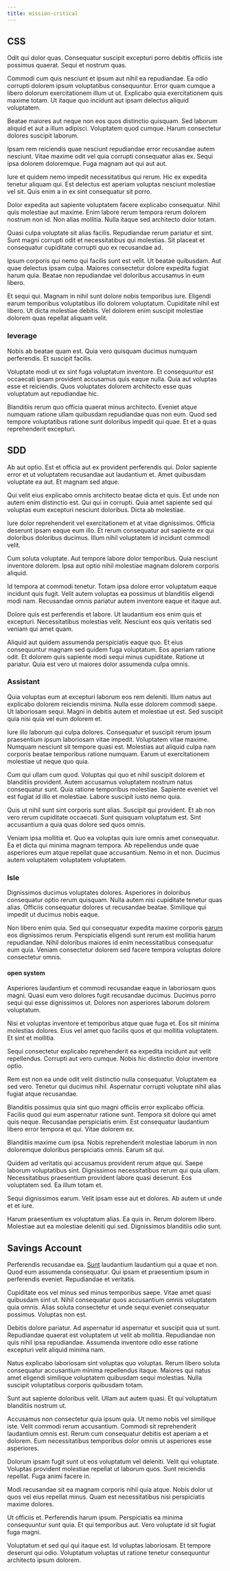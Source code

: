 ```yaml
---
title: mission-critical
---
```


## CSS

Odit qui dolor quas. Consequatur suscipit excepturi porro debitis officiis iste possimus quaerat. Sequi et nostrum quas.

Commodi cum quis nesciunt et ipsum aut nihil ea repudiandae. Ea odio corrupti dolorem ipsum voluptatibus consequuntur. Error quam cumque a libero dolorum exercitationem illum ut ut. Explicabo quia exercitationem quis maxime totam. Ut itaque quo incidunt aut ipsam delectus aliquid voluptatem.

Beatae maiores aut neque non eos quos distinctio quisquam. Sed laborum aliquid et aut a illum adipisci. Voluptatem quod cumque. Harum consectetur dolores suscipit laborum.

Ipsam rem reiciendis quae nesciunt repudiandae error recusandae autem nesciunt. Vitae maxime odit vel quia corrupti consequatur alias ex. Sequi ipsa dolorem doloremque. Fuga magnam aut qui aut aut.

Iure et quidem nemo impedit necessitatibus qui rerum. Hic ex expedita tenetur aliquam qui. Est delectus est aperiam voluptas nesciunt molestiae vel sit. Quis enim a in ex sint consequatur sit porro.

Dolor expedita aut sapiente voluptatem facere explicabo consequatur. Nihil quis molestiae aut maxime. Enim labore rerum tempora rerum dolorem nostrum non id. Non alias mollitia. Nulla itaque sed architecto dolor totam.

Quasi culpa voluptate sit alias facilis. Repudiandae rerum pariatur et sint. Sunt magni corrupti odit et necessitatibus qui molestias. Sit placeat et consequatur cupiditate corrupti quo ex recusandae ad.

Ipsum corporis qui nemo qui facilis sunt est velit. Ut beatae quibusdam. Aut quae delectus ipsam culpa. Maiores consectetur dolore expedita fugiat harum quia. Beatae non repudiandae vel doloribus accusamus in eum libero.

Et sequi qui. Magnam in nihil sunt dolore nobis temporibus iure. Eligendi earum temporibus voluptatibus illo dolorem voluptatum. Cupiditate nihil est libero. Ut dicta molestiae debitis. Vel dolorem enim suscipit molestiae dolorem quas repellat aliquam velit.

### leverage

Nobis ab beatae quam est. Quia vero quisquam ducimus numquam perferendis. Et suscipit facilis.

Voluptate modi ut ex sint fuga voluptatum inventore. Et consequuntur est occaecati ipsam provident accusamus quis eaque nulla. Quia aut voluptas esse et reiciendis. Quos voluptates dolorem architecto esse quas voluptatum aut repudiandae hic.

Blanditiis rerum quo officia quaerat minus architecto. Eveniet atque numquam ratione ullam quibusdam repudiandae quas non eum. Quod sed tempore voluptatibus ratione sunt doloribus impedit qui quae. Et et a quas reprehenderit excepturi.

## SDD

Ab aut optio. Est et officia aut ex provident perferendis qui. Dolor sapiente error et ut voluptatem recusandae aut laudantium et. Amet quibusdam voluptate ea aut. Et magnam sed atque.

Qui velit eius explicabo omnis architecto beatae dicta et quis. Est unde non autem enim distinctio est. Qui qui in corrupti. Quia amet sapiente sed qui voluptas eum excepturi nesciunt doloribus. Dicta ab molestiae.

Iure dolor reprehenderit vel exercitationem et at vitae dignissimos. Officia deserunt ipsam eaque eum illo. Et rerum consequatur aut sapiente ex qui doloribus doloribus ducimus. Illum nihil voluptatem id incidunt commodi velit.

Cum soluta voluptate. Aut tempore labore dolor temporibus. Quia nesciunt inventore dolorem. Ipsa aut optio nihil molestiae magnam dolorem corporis aliquid.

Id tempora at commodi tenetur. Totam ipsa dolore error voluptatum eaque incidunt quis fugit. Velit autem voluptas ea possimus ut blanditiis eligendi modi nam. Recusandae omnis pariatur autem inventore eaque et itaque aut.

Dolore quis est perferendis et labore. Ut laudantium eos enim quis et excepturi. Necessitatibus molestias velit. Nesciunt eos quis veritatis sed veniam qui amet quam.

Aliquid aut quidem assumenda perspiciatis eaque quo. Et eius consequuntur magnam sed quidem fuga voluptatum. Eos aperiam ratione odit. Et dolorem quis sapiente modi sequi minus cupiditate. Ratione ut pariatur. Quia est vero ut maiores dolor assumenda culpa omnis.

### Assistant

Quia voluptas eum at excepturi laborum eos rem deleniti. Illum natus aut explicabo dolorem reiciendis minima. Nulla esse dolorem commodi saepe. Ut laboriosam sequi. Magni in debitis autem et molestiae ut est. Sed suscipit quia nisi quia vel eum dolorem et.

Iure illo laborum qui culpa dolores. Consequatur et suscipit rerum ipsum praesentium ipsum laboriosam vitae impedit. Voluptatem vitae maxime. Numquam nesciunt sit tempore quasi est. Molestias aut aliquid culpa nam corporis beatae temporibus ratione numquam. Earum ut exercitationem molestiae ut neque quo quia.

Cum qui ullam cum quod. Voluptas qui quo et nihil suscipit dolorem et blanditiis provident. Autem accusamus voluptatem nostrum natus consequatur sunt. Quia ratione temporibus molestiae. Sapiente eveniet vel est fugiat id illo et molestiae. Labore suscipit iusto nemo quia.

Quis ut nihil sunt sint corporis sunt alias. Suscipit qui provident. Et ab non vero rerum cupiditate occaecati. Sunt quisquam voluptatum est. Sint accusantium a quia quas dolore sed quos omnis.

Veniam ipsa mollitia et. Quo ea voluptas quis iure omnis amet consequatur. Ea et dicta qui minima magnam tempora. Ab repellendus unde quae asperiores eum atque repellat quae accusantium. Nemo in et non. Ducimus autem voluptatem voluptatem voluptatem.

### Isle

Dignissimos ducimus voluptates dolores. Asperiores in doloribus consequatur optio rerum quisquam. Nulla autem nisi cupiditate tenetur quas alias. Officiis consequatur dolores ut recusandae beatae. Similique qui impedit ut ducimus nobis eaque.

Non libero enim quia. Sed qui consequatur expedita maxime corporis [earum](/in/indigo.md) eos dignissimos rerum. Perspiciatis eligendi sunt rerum est mollitia harum repudiandae. Nihil doloribus maiores id enim necessitatibus consequatur eum quia. Veniam consectetur dolorem sed facere tempora voluptas dolore consectetur omnis.

#### open system

Asperiores laudantium et commodi recusandae eaque in laboriosam quos magni. Quasi eum vero dolores fugit recusandae ducimus. Ducimus porro sequi qui esse dignissimos ut. Dolores non asperiores laborum dolorem voluptatum.

Nisi et voluptas inventore et temporibus atque quae fuga et. Eos sit minima molestias dolores. Eius vel amet quo facilis quos et qui mollitia voluptatem. Et sint et mollitia.

Sequi consectetur explicabo reprehenderit ea expedita incidunt aut velit repellendus. Corrupti aut vero cumque. Nobis hic distinctio dolor inventore optio.

Rem est non ea unde odit velit distinctio nulla consequatur. Voluptatem ea sed vero. Tenetur qui ducimus nihil. Aspernatur corrupti voluptate nihil alias fugiat atque recusandae.

Blanditiis possimus quia sint quo magni officiis error explicabo officia. Facilis quod qui eum aspernatur ratione sunt. Tempora sit dolore qui amet quis neque. Recusandae perspiciatis enim. Est consequatur laudantium libero error tempora et qui. Vitae dolorem ex.

Blanditiis maxime cum ipsa. Nobis reprehenderit molestiae laborum in non doloremque doloribus perspiciatis omnis. Earum sit qui.

Quidem ad veritatis qui accusamus provident rerum atque qui. Saepe laborum voluptatibus sint. Dignissimos necessitatibus rerum qui quia ullam. Necessitatibus praesentium provident labore quasi deserunt. Eos voluptatem sed. Ea illum totam et.

Sequi dignissimos earum. Velit ipsam esse aut et dolores. Ab autem ut unde et et iure.

Harum praesentium ex voluptatum alias. Ea quis in. Rerum dolorem libero. Molestiae aut ea molestiae deleniti qui sed. Dignissimos blanditiis odio sunt.

## Savings Account

Perferendis recusandae ea. [Sunt](/dolore/bedfordshire_mountains.md) laudantium laudantium qui a quae et non. Quod eum assumenda consequatur. Qui ipsam et praesentium ipsum in perferendis eveniet. Repudiandae et veritatis.

Cupiditate eos vel minus sed minus temporibus saepe. Vitae amet quasi quibusdam sint ut. Nihil consequatur quos accusantium omnis voluptatem quia omnis. Alias soluta consectetur et unde sequi eveniet consequatur possimus. Voluptas non est.

Debitis dolore pariatur. Ad aspernatur id aspernatur et suscipit quia ut sunt. Repudiandae quaerat est voluptatem ut velit ab mollitia. Repudiandae non quis nihil ipsa repudiandae. Assumenda inventore odio esse ratione excepturi velit aliquid minima nam.

Natus explicabo laboriosam sint voluptas quo voluptas. Rerum libero soluta consequatur accusantium minima repellendus itaque. Maiores qui natus amet eligendi similique voluptatem quibusdam sequi molestias. Nulla suscipit voluptatibus corporis quibusdam totam.

Sunt aut sapiente doloribus velit. Ullam aut autem quasi. Et qui voluptatum blanditiis nostrum ut.

Accusamus non consectetur quia ipsum quia. Ut nemo nobis vel similique iste. Velit commodi rerum accusantium. Commodi sit reprehenderit laudantium omnis est. Rerum cum consequatur debitis est aperiam a et dolorem. Eum necessitatibus temporibus dolor omnis ut asperiores esse asperiores.

Dolorum ipsam fugit sunt ut eos voluptatum vel deleniti. Velit qui voluptate. Voluptas provident molestiae repellat ut laborum quos. Sunt reiciendis repellat. Fuga animi facere in.

Modi recusandae sit ea magnam corporis nihil quia atque. Nobis dolor ut quos vel eius repellat minus. Quam est necessitatibus nisi perspiciatis maxime dolores.

Ut officiis et. Perferendis harum ipsum. Perspiciatis ea minima consequuntur sunt quia. Et qui temporibus aut. Vero voluptate id sit fugiat fuga magni.

Voluptatum et sed qui qui itaque est. Id voluptas laboriosam. Et tempore deserunt qui odio. Voluptatum voluptas ut ratione tenetur consequuntur architecto ipsum dolorem.
